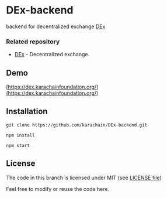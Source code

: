 <!--
  Title: DEx-backend
  Description: An ethereum, tokens decentralized exchange.
  Author: Sayed Tauseef Naqvi
  Keywords: decentralized, exchange, ethereum, ERC20, token, asset, karachain, karachainfoundation, web3js, MetaMask
  -->
# DEx-backend
backend for decentralized exchange [DEx](https://github.com/karachain/DEx)

### Related repository
- [DEx](https://github.com/karachain/DEx) - Decentralized exchange.

## Demo
[https://dex.karachainfoundation.org/](https://dex.karachainfoundation.org/)

## Installation

`git clone https://github.com/karachain/DEx-backend.git`

`npm install`

`npm start`

## License

The code in this branch is licensed under MIT (see [LICENSE file](https://github.com/karachain/DEx-backend/blob/master/LICENSE))

Feel free to modify or reuse the code here.